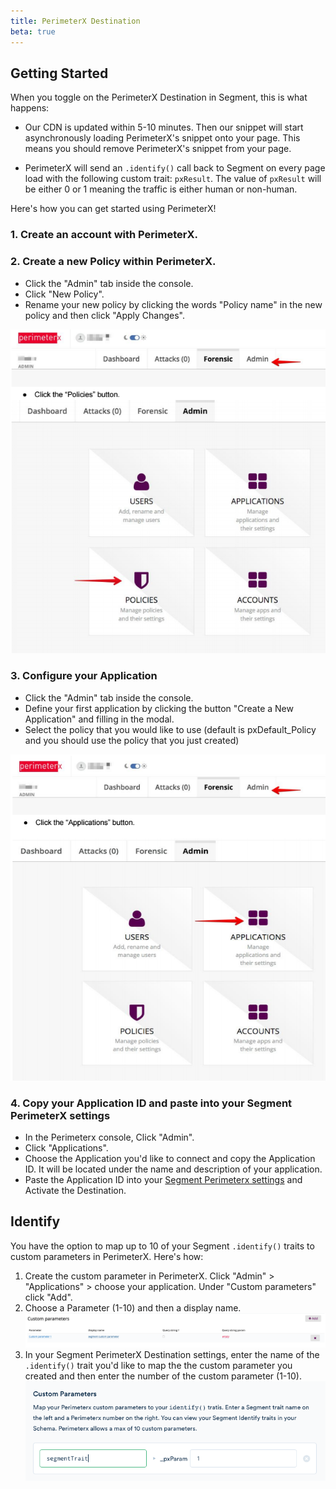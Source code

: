 ```yaml
---
title: PerimeterX Destination
beta: true
---
```


## Getting Started

When you toggle on the PerimeterX Destination in Segment, this is what happens:

+ Our CDN is updated within 5-10 minutes. Then our snippet will start asynchronously loading PerimeterX's snippet onto your page. This means you should remove PerimeterX's snippet from your page.

+ PerimeterX will send an `.identify()` call back to Segment on every page load with the following custom trait: `pxResult`. The value of `pxResult` will be either 0 or 1 meaning the traffic is either human or non-human.

Here's how you can get started using PerimeterX!

### 1. Create an account with PerimeterX.

### 2. Create a new Policy within PerimeterX.

+ Click the "Admin" tab inside the console.
+ Click "New Policy".
+ Rename your new policy by clicking the words "Policy name" in the new policy and then
click "Apply Changes".

![](images/cg69lTztbJx.png)

### 3. Configure your Application

+ Click the "Admin" tab inside the console.
+ Define your first application by clicking the button "Create a New Application" and filling
in the modal.
+ Select the policy that you would like to use (default is pxDefault_Policy and you should
use the policy that you just created)

![](images/c1DmbmMK5q8.png)

### 4. Copy your Application ID and paste into your Segment PerimeterX settings

+ In the Perimeterx console, Click "Admin".
+ Click "Applications".
+ Choose the Application you'd like to connect and copy the Application ID. It will be located under the name and description of your application.
+ Paste the Application ID into your [Segment Perimeterx settings](https://segment.com/docs/destinations/perimeterx/#settings) and Activate the Destination.

## Identify

You have the option to map up to 10 of your Segment `.identify()` traits to custom parameters in PerimeterX. Here's how:

1. Create the custom parameter in PerimeterX. Click "Admin" > "Applications" > choose your application. Under "Custom parameters" click "Add".
2. Choose a Parameter (1-10) and then a display name.
![](images/cmA_dv62kgp.png)
3. In your Segment PerimeterX Destination settings, enter the name of the `.identify()` trait you'd like to map the the custom parameter you created and then enter the number of the custom parameter (1-10).
![](images/cnKeeTBLune.png)
